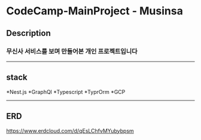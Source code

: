<h1> CodeCamp-MainProject - Musinsa </h1>

## Description

### 무신사 서비스를 보며 만들어본 개인 프로젝트입니다


---------------------



## stack
 *Nest.js 
 *GraphQl
 *Typescript
 *TyprOrm
 *GCP
 
 
 
 ----------------------
 
 ## ERD
 https://www.erdcloud.com/d/qEsLChfvMYubybpsm
